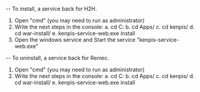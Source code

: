 -- To install, a service back for H2H.

1. Open "cmd" (you may need to run as administrator)
2. Write the next steps in the console:
   a. cd C:
   b. cd Apps/
   c. cd kenpis/
   d. cd war-install/
   e. kenpis-service-web.exe install
3. Open the windows service and Start the service "kenpis-service-web.exe"

-- To uninstall, a service back for Reniec.

1. Open "cmd" (you may need to run as administrator)
2. Write the next steps in the console:
   a. cd C:
   b. cd Apps/
   c. cd kenpis/
   d. cd war-install/
   e. kenpis-service-web.exe install